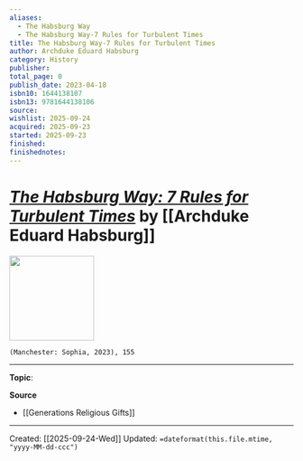 ```yaml
---
aliases:
  - The Habsburg Way
  - The Habsburg Way-7 Rules for Turbulent Times
title: The Habsburg Way-7 Rules for Turbulent Times
author: Archduke Eduard Habsburg
category: History
publisher:
total_page: 0
publish_date: 2023-04-18
isbn10: 1644138107
isbn13: 9781644138106
source:
wishlist: 2025-09-24
acquired: 2025-09-23
started: 2025-09-23
finished:
finishednotes:
---
```

# *[The Habsburg Way: 7 Rules for Turbulent Times]()* by [[Archduke Eduard Habsburg]]

<img src="http://books.google.com/books/content?id=58GSzwEACAAJ&printsec=frontcover&img=1&zoom=1&source=gbs_api" width=150>

`(Manchester: Sophia, 2023), 155`



--- 
**Topic**: 

**Source**
- [[Generations Religious Gifts]]
 ---
Created: [[2025-09-24-Wed]]
Updated: `=dateformat(this.file.mtime, "yyyy-MM-dd-ccc")`